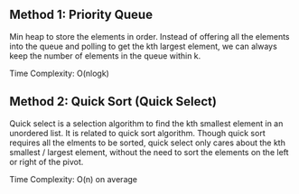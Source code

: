 ## Method 1: Priority Queue

Min heap to store the elements in order. Instead of offering all the elements into the queue and polling to get the kth largest element, we can always keep the number
of elements in the queue within k.

Time Complexity: O(nlogk)

## Method 2: Quick Sort (Quick Select)

Quick select is a selection algorithm to find the kth smallest element in an unordered list. It is related to quick sort algorithm.
Though quick sort requires all the elments to be sorted, quick select only cares about the kth smallest / largest element, without
the need to sort the elements on the left or right of the pivot.

Time Complexity: O(n) on average

